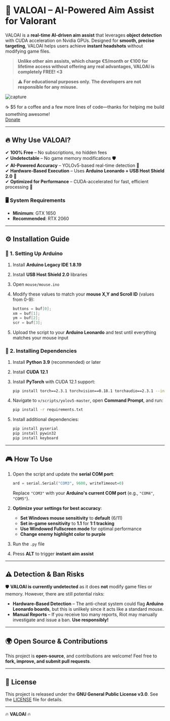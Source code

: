 # 🎯 VALOAI – AI-Powered Aim Assist for Valorant  

VALOAI is a **real-time AI-driven aim assist** that leverages **object detection** with CUDA acceleration on Nvidia GPUs. Designed for **smooth, precise targeting**, VALOAI helps users achieve **instant headshots** without modifying game files.  

> **Unlike other aim assists, which charge €5/month or €100 for lifetime access without offering any real advantages, VALOAI is completely FREE! <3**  

> ⚠️ **For educational purposes only. The developers are not responsible for any misuse.**

![capture](https://github.com/user-attachments/assets/a2f6f9f7-64ed-4b29-97c7-d3d3e02c27e4)

☕ $5 for a coffee and a few more lines of code—thanks for helping me build something awesome!  
[Donate](https://ko-fi.com/amilia2378/goal?g=0)

---

## 🔥 Why Use VALOAI?  

✔ **100% Free** – No subscriptions, no hidden fees  
✔ **Undetectable** – No game memory modifications 🛡️  
✔ **AI-Powered Accuracy** – YOLOv5-based real-time detection 🎯  
✔ **Hardware-Based Execution** – Uses **Arduino Leonardo + USB Host Shield 2.0** 🔌  
✔ **Optimized for Performance** – CUDA-accelerated for fast, efficient processing 🚀  

### 🖥️ System Requirements  
- **Minimum**: GTX 1650  
- **Recommended**: RTX 2060  

---

## ⚙️ Installation Guide  

### 🔹 1. Setting Up Arduino  
1. Install **Arduino Legacy IDE 1.8.19**  
2. Install **USB Host Shield 2.0** libraries  
3. Open `mouse/mouse.ino`  
4. Modify these values to match your **mouse X,Y and Scroll ID** (values from 0-9):  

   ```cpp
   buttons = buf[0];
   xm = buf[1];
   ym = buf[2];
   scr = buf[3];
   ```

5. Upload the script to your **Arduino Leonardo** and test until everything matches your mouse input  

### 🔹 2. Installing Dependencies  
1. Install **Python 3.9** (recommended) or later  
2. Install **CUDA 12.1**  
3. Install **PyTorch** with CUDA 12.1 support:  

   ```bash
   pip install torch==2.3.1 torchvision==0.18.1 torchaudio==2.3.1 --index-url https://download.pytorch.org/whl/cu121
   ```  

4. Navigate to `v/scripts/yolov5-master`, open **Command Prompt**, and run:  

   ```bash
   pip install -r requirements.txt
   ```  

5. Install additional dependencies:  

   ```bash
   pip install pyserial  
   pip install pywin32  
   pip install keyboard  
   ```

---

## 🎮 How To Use  

1. Open the script and update the **serial COM port**:  

   ```python
   ard = serial.Serial("COM3", 9600, writeTimeout=0)
   ```  

   Replace `"COM3"` with your **Arduino's current COM port** (e.g., `"COM4"`, `"COM5"`).  

2. **Optimize your settings for best accuracy**:  
   - **Set Windows mouse sensitivity** to **default** (6/11)  
   - **Set in-game sensitivity** to **1.1** for **1:1 tracking**  
   - **Use Windowed Fullscreen mode** for optimal performance
   - **Change enemy highlight color to purple**  

3. Run the `.py` file  
4. Press **ALT** to trigger **instant aim assist**  

---

## ⚠️ Detection & Ban Risks  

🛡️ **VALOAI is currently undetected** as it does **not** modify game files or memory. However, there are still potential risks:  

- **Hardware-Based Detection** – The anti-cheat system could flag **Arduino Leonardo boards**, but this is unlikely since it acts like a standard mouse.  
- **Manual Reports** – If you receive too many reports, Riot may manually investigate and issue a ban. **Use responsibly!**  

---

## 🌍 Open Source & Contributions  

This project is **open-source**, and contributions are welcome! Feel free to **fork, improve, and submit pull requests**.

---

## 📜 License  

This project is released under the **GNU General Public License v3.0**. See the [LICENSE](LICENSE) file for details.  

---

🔥 **VALOAI** 🔥  
